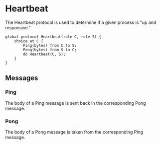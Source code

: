Heartbeat
=========

The Heartbeat protocol is used to determine if a given process is "up and responsive."

```scribble
global protocol Heartbeat(role C, role S) {
	choice at C {
		Ping(bytes) from C to S;
		Pong(bytes) from S to C;
		do Heartbeat(C, S);
	}
}
```

Messages
--------

### Ping

The body of a Ping message is sent back in the corresponding Pong message.

### Pong

The body of a Pong message is taken from the corresponding Ping message.
